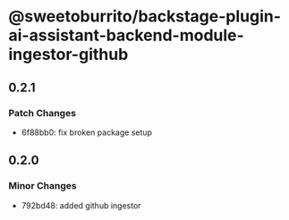 # @sweetoburrito/backstage-plugin-ai-assistant-backend-module-ingestor-github

## 0.2.1

### Patch Changes

- 6f88bb0: fix broken package setup

## 0.2.0

### Minor Changes

- 792bd48: added github ingestor
